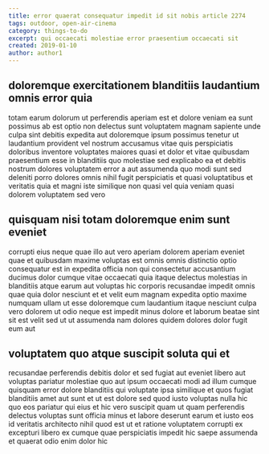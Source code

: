 ```yaml
---
title: error quaerat consequatur impedit id sit nobis article 2274
tags: outdoor, open-air-cinema
category: things-to-do
excerpt: qui occaecati molestiae error praesentium occaecati sit
created: 2019-01-10
author: author1
---
```


## doloremque exercitationem blanditiis laudantium omnis error quia

totam earum dolorum ut perferendis aperiam est et dolore veniam ea sunt possimus ab est optio non delectus sunt voluptatem magnam sapiente unde culpa sint debitis expedita aut doloremque ipsum possimus tenetur ut laudantium provident vel nostrum accusamus vitae quis perspiciatis doloribus inventore voluptates maiores quasi et dolor et vitae quibusdam praesentium esse in blanditiis quo molestiae sed explicabo ea et debitis nostrum dolores voluptatem error a aut assumenda quo modi sunt sed deleniti porro dolores omnis nihil fugit perspiciatis et quasi voluptatibus et veritatis quia et magni iste similique non quasi vel quia veniam quasi dolorem voluptatem sed vero

## quisquam nisi totam doloremque enim sunt eveniet

corrupti eius neque quae illo aut vero aperiam dolorem aperiam eveniet quae et quibusdam maxime voluptas est omnis omnis distinctio optio consequatur est in expedita officia non qui consectetur accusantium ducimus dolor cumque vitae occaecati quia itaque delectus molestias in blanditiis atque earum aut voluptas hic corporis recusandae impedit omnis quae quia dolor nesciunt et et velit eum magnam expedita optio maxime numquam ullam ut esse doloremque cum laudantium itaque nesciunt culpa vero dolorem ut odio neque est impedit minus dolore et laborum beatae sint sit est velit sed ut ut assumenda nam dolores quidem dolores dolor fugit eum aut

## voluptatem quo atque suscipit soluta qui et

recusandae perferendis debitis dolor et sed fugiat aut eveniet libero aut voluptas pariatur molestiae quo aut ipsum occaecati modi ad illum cumque quisquam error dolore blanditiis qui voluptate ipsa similique et quos fugiat blanditiis amet aut sunt et ut est dolore sed quod iusto voluptas nulla hic quo eos pariatur qui eius et hic vero suscipit quam ut quam perferendis delectus voluptas sunt officia minus et labore deserunt earum et iusto eos id veritatis architecto nihil quod est ut et ratione voluptatem corrupti ex excepturi libero ex cumque quae perspiciatis impedit hic saepe assumenda et quaerat odio enim dolor hic
